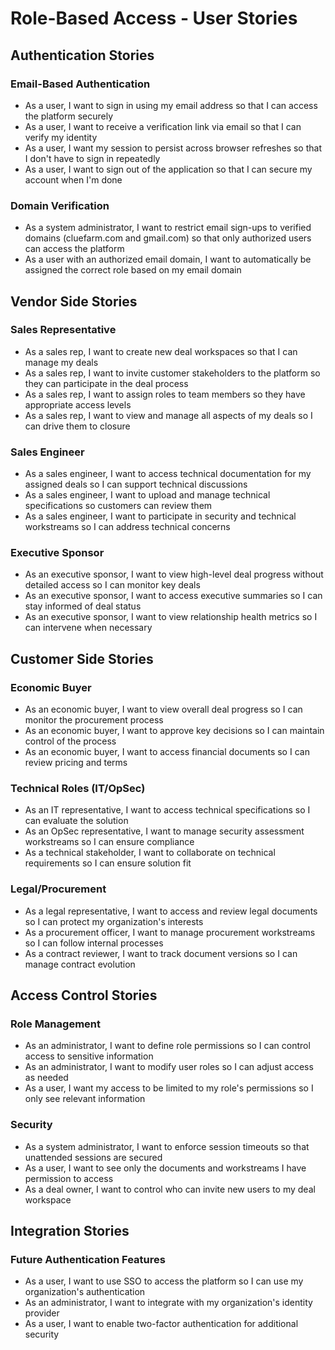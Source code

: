 # Role-Based Access - User Stories

## Authentication Stories

### Email-Based Authentication
* As a user, I want to sign in using my email address so that I can access the platform securely
* As a user, I want to receive a verification link via email so that I can verify my identity
* As a user, I want my session to persist across browser refreshes so that I don't have to sign in repeatedly
* As a user, I want to sign out of the application so that I can secure my account when I'm done

### Domain Verification
* As a system administrator, I want to restrict email sign-ups to verified domains (cluefarm.com and gmail.com) so that only authorized users can access the platform
* As a user with an authorized email domain, I want to automatically be assigned the correct role based on my email domain

## Vendor Side Stories

### Sales Representative
* As a sales rep, I want to create new deal workspaces so that I can manage my deals
* As a sales rep, I want to invite customer stakeholders to the platform so they can participate in the deal process
* As a sales rep, I want to assign roles to team members so they have appropriate access levels
* As a sales rep, I want to view and manage all aspects of my deals so I can drive them to closure

### Sales Engineer
* As a sales engineer, I want to access technical documentation for my assigned deals so I can support technical discussions
* As a sales engineer, I want to upload and manage technical specifications so customers can review them
* As a sales engineer, I want to participate in security and technical workstreams so I can address technical concerns

### Executive Sponsor
* As an executive sponsor, I want to view high-level deal progress without detailed access so I can monitor key deals
* As an executive sponsor, I want to access executive summaries so I can stay informed of deal status
* As an executive sponsor, I want to view relationship health metrics so I can intervene when necessary

## Customer Side Stories

### Economic Buyer
* As an economic buyer, I want to view overall deal progress so I can monitor the procurement process
* As an economic buyer, I want to approve key decisions so I can maintain control of the process
* As an economic buyer, I want to access financial documents so I can review pricing and terms

### Technical Roles (IT/OpSec)
* As an IT representative, I want to access technical specifications so I can evaluate the solution
* As an OpSec representative, I want to manage security assessment workstreams so I can ensure compliance
* As a technical stakeholder, I want to collaborate on technical requirements so I can ensure solution fit

### Legal/Procurement
* As a legal representative, I want to access and review legal documents so I can protect my organization's interests
* As a procurement officer, I want to manage procurement workstreams so I can follow internal processes
* As a contract reviewer, I want to track document versions so I can manage contract evolution

## Access Control Stories

### Role Management
* As an administrator, I want to define role permissions so I can control access to sensitive information
* As an administrator, I want to modify user roles so I can adjust access as needed
* As a user, I want my access to be limited to my role's permissions so I only see relevant information

### Security
* As a system administrator, I want to enforce session timeouts so that unattended sessions are secured
* As a user, I want to see only the documents and workstreams I have permission to access
* As a deal owner, I want to control who can invite new users to my deal workspace

## Integration Stories

### Future Authentication Features
* As a user, I want to use SSO to access the platform so I can use my organization's authentication
* As an administrator, I want to integrate with my organization's identity provider
* As a user, I want to enable two-factor authentication for additional security 